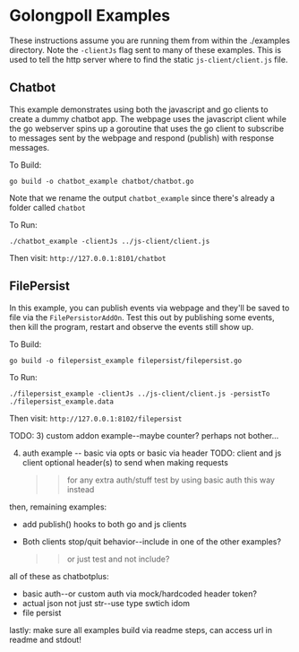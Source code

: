 # Golongpoll Examples
These instructions assume you are running them from within the ./examples directory.  Note the `-clientJs` flag sent to many of these examples. This is used to tell the http server where to find the static `js-client/client.js` file.

## Chatbot
This example demonstrates using both the javascript and go clients to create a dummy chatbot app. The webpage uses the javascript client while the go webserver spins up a goroutine that uses the go client to subscribe to messages sent by the webpage and respond (publish) with response messages.

To Build:
```
go build -o chatbot_example chatbot/chatbot.go
```
Note that we rename the output `chatbot_example` since there's already a folder called `chatbot`

To Run:
```
./chatbot_example -clientJs ../js-client/client.js
```
Then visit: `http://127.0.0.1:8101/chatbot`

## FilePersist
In this example, you can publish events via webpage and they'll be saved to file via the `FilePersistorAddOn`.  Test this out by publishing some events, then kill the program, restart and observe the events still show up.

To Build:
```
go build -o filepersist_example filepersist/filepersist.go
```

To Run:
```
./filepersist_example -clientJs ../js-client/client.js -persistTo ./filepersist_example.data
```
Then visit: `http://127.0.0.1:8102/filepersist`



TODO:
3) custom addon example--maybe counter? perhaps not bother...

4) auth example -- basic via opts or basic via header
TODO: client and js client optional header(s) to send when making requests
    >> for any extra auth/stuff
    >> test by using basic auth this way instead

then, remaining examples:
* add publish() hooks to both go and js clients

* Both clients stop/quit behavior--include in one of the other examples?
    >> or just test and not include?

all of these as chatbotplus:
* basic auth--or custom auth via mock/hardcoded header token?
* actual json not just str--use type swtich idom
* file persist

lastly: make sure all examples build via readme steps, can access url in readme and stdout!
